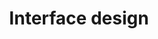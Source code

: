 ---
title: Interface design
intro: Making the user's interaction as simple and efficient as possible.
layout: listing
---